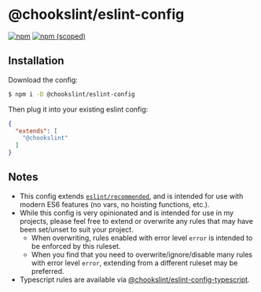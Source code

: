 # @chookslint/eslint-config

[![npm](https://img.shields.io/npm/dm/@chookslint/eslint-config)](https://npmjs.com/package/@chookslint/eslint-config)
[![npm (scoped)](https://img.shields.io/npm/v/@chookslint/eslint-config)](https://npmjs.com/package/@chookslint/eslint-config)

## Installation

Download the config:

```bash
$ npm i -D @chookslint/eslint-config
```

Then plug it into your existing eslint config:

```json
{
  "extends": [
    "@chookslint"
  ]
}
```

## Notes

* This config extends [`eslint/recommended`](https://eslint.org/docs/rules/), and is intended for use with modern ES6 features (no vars, no hoisting functions, etc.).
* While this config is very opinionated and is intended for use in my projects, please feel free to extend or overwrite any rules that may have been set/unset to suit your project.
  * When overwriting, rules enabled with error level `error` is intended to be enforced by this ruleset.
  * When you find that you need to overwrite/ignore/disable many rules with error level `error`, extending from a different ruleset may be preferred.
* Typescript rules are available via [@chookslint/eslint-config-typescript](https://npmjs.com/package/@chookslint/eslint-config-typescript).
